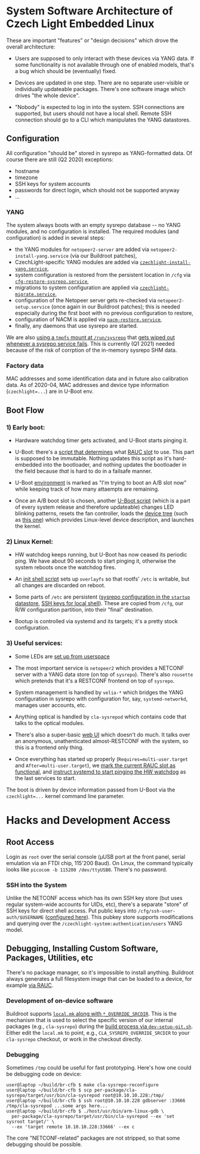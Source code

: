 # System Software Architecture of Czech Light Embedded Linux

These are important "features" or "design decisions" which drove the overall architecture:

- Users are supposed to only interact with these devices via YANG data.
If some functionality is not available through one of enabled models, that's a bug which should be (eventually) fixed.

- Devices are updated in one step.
There are no separate user-visible or individually updateable packages.
There's one software image which drives "the whole device".

- "Nobody" is expected to log in into the system.
SSH connections are supported, but users should not have a local shell.
Remote SSH connection should go to a CLI which manipulates the YANG datastores.

## Configuration

All configuration "should be" stored in sysrepo as YANG-formatted data.
Of course there are still (Q2 2020) exceptions:

- hostname
- timezone
- SSH keys for system accounts
- passwords for direct login, which should not be supported anyway
- ...

### YANG

The system always boots with an empty sysrepo database -- no YANG modules, and no configuration is installed.
The required modules (and configuration) is added in several steps:

- the YANG modules for `netopeer2-server` are added via `netopeer2-install-yang.service` (via our Buildroot patches),
- CzechLight-specific YANG modules are added via [`czechlight-install-yang.service`](../package/czechlight-cfg-fs/czechlight-install-yang.service),
- system configuration is restored from the persistent location in `/cfg` via [`cfg-restore-sysrepo.service`](../package/czechlight-cfg-fs/cfg-restore-sysrepo.service),
- migrations to system configuration are applied via [`czechlight-migrate.service`](../package/czechlight-cfg-fs/czechlight-migrate.service),
- configuration of the Netopeer server gets re-checked via `netopeer2-setup.service` (once again in our Buildroot patches); this is needed especially during the first boot with no previous configuration to restore,
- configuration of NACM is applied via [`nacm-restore.service`](../package/czechlight-cfg-fs/nacm-restore.service),
- finally, any daemons that use sysrepo are started.

We are also [using a `tmpfs` mount at `/run/sysrepo`](../package/reset-sysrepo/run-sysrepo.mount) that [gets wiped out whenever a sysrepo service fails](../package/reset-sysrepo/reset-sysrepo.mk).
This is currently (Q1 2021) needed because of the risk of corrption of the in-memory sysrepo SHM data.

### Factory data

MAC addresses and some identification data and in future also calibration data.
As of 2020-04, MAC addresses and device type information (`czechlight=...`) are in U-Boot env.

## Boot Flow

### 1) Early boot:

- Hardware watchdog timer gets activated, and U-Boot starts pinging it.

- U-Boot: there's a [script that determines](../board/czechlight/clearfog/patches/u-boot/boot.patch) what [RAUC slot](https://rauc.readthedocs.io/en/latest/basic.html#target-slot-selection) to use.
This part is supposed to be immutable.
Nothing updates this script as it's hard-embedded into the bootloader, and nothing updates the bootloader in the field because *that* is hard to do in a failsafe manner.

- U-Boot [environment](https://elinux.org/U-boot_environment_variables_in_linux) is marked as "I'm trying to boot an A/B slot now" while keeping track of how many attaempts are remaining.

- Once an A/B boot slot is chosen, another [U-Boot script](../board/czechlight/clearfog/boot.scr.txt) (which is a part of every system release and therefore updateable) changes LED blinking patterns, resets the fan controller, loads the [device tree](https://elinux.org/Device_Tree_Reference) (such as [this one](../board/czechlight/clearfog/sdn-roadm-line-clearfog.dts)) which provides Linux-level device description, and launches the kernel.

### 2) Linux Kernel:

- HW watchdog keeps running, but U-Boot has now ceased its periodic ping.
We have about 90 seconds to start pinging it, otherwise the system reboots once the watchdog fires.

- An [init shell script](../package/czechlight-cfg-fs/init-czechlight.sh) sets up `overlayfs` so that rootfs' `/etc` is writable, but all changes are discarded on reboot.

- Some parts of `/etc` are persistent ([sysrepo configuration in the `startup` datastore](../package/czechlight-cfg-fs/sysrepo-persistent-cfg.service), [SSH keys for local shell](../package/czechlight-cfg-fs/openssh-persistent-keys.service)).
These are copied from `/cfg`, our R/W configuration partition, into their "final" destination.

- Bootup is controlled via systemd and its targets; it's a pretty stock configuration.

### 3) Useful services:

- Some LEDs are [set up from userspace](../package/czechlight-clearfog-leds/)

- The most important service is `netopeer2` which provides a NETCONF server with a YANG data store (on top of `sysrepo`).
There's also `rousette` which pretends that it's a RESTCONF frontend on top of `sysrepo`.

- System management is handled by `velia-*` which bridges the YANG configuration in sysrepo with configuration for, say, `systemd-networkd`, manages user accounts, etc.

- Anything optical is handled by `cla-sysrepod` which contains code that talks to the optical modules.

- There's also a super-basic [web UI](../package/gammarus/) which doesn't do much.
It talks over an anonymous, unathenticated almost-RESTCONF with the system, so this is a frontend only thing.

- Once everything has started up properly (`Requires=multi-user.target` and `After=multi-user.target`), we [mark the current RAUC slot as functional](../package/czechlight-rauc/rauc-mark-good.service), and [instruct systemd to start pinging the HW watchdog](../package/czechlight-rauc/enable-hw-watchdog.service) as the last services to start.

The boot is driven by device information passed from U-Boot via the `czechlight=...` kernel command line parameter.

# Hacks and Development Access

## Root Access

Login as `root` over the serial console (µUSB port at the front panel, serial emulation via an FTDI chip, 115'200 Baud).
On Linux, the command typically looks like `picocom -b 115200 /dev/ttyUSB0`.
There's no password.

### SSH into the System

Unlike the NETCONF access which has its own SSH key store (but uses regular system-wide accounts for UIDs, etc), there's a separate "store" of SSH keys for direct shell access.
Put public keys into `/cfg/ssh-user-auth/$USERNAME` ([configured here](../package/czechlight-cfg-fs/czechlight-cfg-fs.mk)).
This pubkey store supports modifications and querying over the `/czechlight-system:authentication/users` YANG model.

## Debugging, Installing Custom Software, Packages, Utilities, etc

There's no package manager, so it's impossible to install anything.
Buildroot always generates a full filesystem image that can be loaded to a device, for example [via RAUC](../README.md#Updates_via_RAUC).

### Development of on-device software

Buildroot supports [`local.mk` along with `*_OVERRIDE_SRCDIR`](https://buildroot.org/downloads/manual/manual.html#_using_buildroot_during_development).
This is the mechanism that is used to select the specific version of our internal packages (e.g., `cla-sysrepo`) during the [build process via `dev-setup-git.sh`](../README.md#developer-workflow).
Either edit the `local.mk` to point, e.g., `CLA_SYSREPO_OVERRIDE_SRCDIR` to your `cla-sysrepo` checkout, or work in the checkout directly.

### Debugging

Sometimes `/tmp` could be useful for fast prototyping.
Here's how one could be debugging code on device:

```shell-session
user@laptop ~/build/br-cfb $ make cla-sysrepo-reconfigure
user@laptop ~/build/br-cfb $ scp per-package/cla-sysrepo/target/usr/bin/cla-sysrepod root@10.10.10.228:/tmp/
user@laptop ~/build/br-cfb $ ssh root@10.10.10.228 gdbserver :33666 /tmp/cla-sysrepod ...some args here...
user@laptop ~/build/br-cfb $ ./host/usr/bin/arm-linux-gdb \
  per-package/cla-sysrepo/target/usr/bin/cla-sysrepod --ex 'set sysroot target/' \
  --ex 'target remote 10.10.10.228:33666' --ex c
```

The core "NETCONF-related" packages are not stripped, so that some debugging should be possible.
